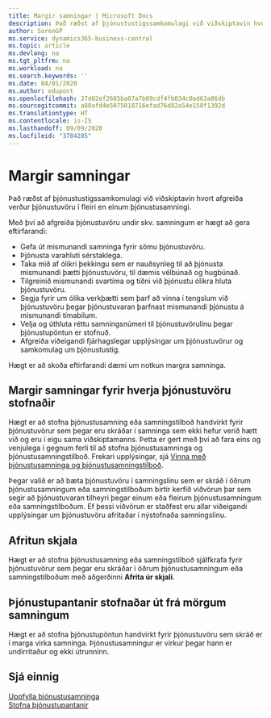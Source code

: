 ```yaml
---
title: Margir samningar | Microsoft Docs
description: Það ræðst af þjónustustigssamkomulagi við viðskiptavin hvort afgreiða verður þjónustuvöru í fleiri en einum þjónustusamningi.
author: SorenGP
ms.service: dynamics365-business-central
ms.topic: article
ms.devlang: na
ms.tgt_pltfrm: na
ms.workload: na
ms.search.keywords: ''
ms.date: 04/01/2020
ms.author: edupont
ms.openlocfilehash: 37d02ef2685ba07a7b09cdf4fb034c0ad63a86db
ms.sourcegitcommit: a80afd4e5075018716efad76d82a54e158f1392d
ms.translationtype: HT
ms.contentlocale: is-IS
ms.lasthandoff: 09/09/2020
ms.locfileid: "3784285"
---
```

# <a name="multiple-contracts"></a>Margir samningar
Það ræðst af þjónustustigssamkomulagi við viðskiptavin hvort afgreiða verður þjónustuvöru í fleiri en einum þjónustusamningi.  
  
Með því að afgreiða þjónustuvöru undir skv. samningum er hægt að gera eftirfarandi:  
  
* Gefa út mismunandi samninga fyrir sömu þjónustuvöru.  
* Þjónusta varahluti sérstaklega.  
* Taka mið af ólíkri þekkingu sem er nauðsynleg til að þjónusta mismunandi þætti þjónustuvöru, til dæmis vélbúnað og hugbúnað.  
* Tilgreinið mismunandi svartíma og tíðni við þjónustu ólíkra hluta þjónustuvöru.  
* Segja fyrir um ólíka verkþætti sem þarf að vinna í tengslum við þjónustuvöru þegar þjónustuvaran þarfnast mismunandi þjónustu á mismunandi tímabilum.  
* Velja og úthluta réttu samningsnúmeri til þjónustuvörulínu þegar þjónustupöntun er stofnuð.  
* Afgreiða viðeigandi fjárhagslegar upplýsingar um þjónustuvörur og samkomulag um þjónustustig.  
  
Hægt er að skoða eftirfarandi dæmi um notkun margra samninga.  
  
## <a name="creating-multiple-contracts-per-service-item"></a>Margir samningar fyrir hverja þjónustuvöru stofnaðir  
Hægt er að stofna þjónustusamning eða samningstilboð handvirkt fyrir þjónustuvörur sem þegar eru skráðar í samninga sem ekki hefur verið hætt við og eru í eigu sama viðskiptamanns. Þetta er gert með því að fara eins og venjulega í gegnum  ferli til að stofna þjónustusamninga og þjónustusamningstilboð. Frekari upplýsingar, sjá [Vinna með þjónustusamninga og þjónustusamningstilboð](service-how-to-create-service-contracts-and-service-contract-quotes.md).  
  
Þegar valið er að bæta þjónustuvöru í samningslínu sem er skráð í öðrum þjónustusamningum eða samningstilboðum birtir kerfið viðvörun þar sem segir að þjónustuvaran tilheyri þegar einum eða fleirum þjónustusamningum eða samningstilboðum. Ef þessi viðvörun er staðfest eru allar viðeigandi upplýsingar um þjónustuvöru afritaðar í nýstofnaða samningslínu.  
  
## <a name="copying-documents"></a>Afritun skjala  
Hægt er að stofna þjónustusamning eða samningstilboð sjálfkrafa fyrir þjónustuvörur sem þegar eru skráðar í öðrum þjónustusamningum eða samningstilboðum með aðgerðinni **Afrita úr skjali**.  
  
## <a name="creating-service-orders-for-multiple-contracts"></a>Þjónustupantanir stofnaðar út frá mörgum samningum  
Hægt er að stofna þjónustupöntun handvirkt fyrir þjónustuvöru sem skráð er í marga virka samninga. Þjónustusamningur er virkur þegar hann er undirritaður og ekki útrunninn.  
  
## <a name="see-also"></a>Sjá einnig  
[Uppfylla þjónustusamninga](service-fulfill-service-contracts.md)  
[Stofna þjónustupantanir](service-how-to-create-service-orders.md)  
